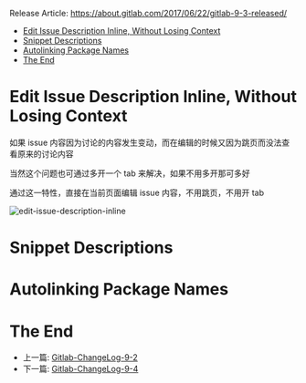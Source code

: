 Release Article: https://about.gitlab.com/2017/06/22/gitlab-9-3-released/

<!-- TOC -->

- [Edit Issue Description Inline, Without Losing Context](#edit-issue-description-inline-without-losing-context)
- [Snippet Descriptions](#snippet-descriptions)
- [Autolinking Package Names](#autolinking-package-names)
- [The End](#the-end)

<!-- /TOC -->

# Edit Issue Description Inline, Without Losing Context

如果 issue 内容因为讨论的内容发生变动，而在编辑的时候又因为跳页而没法查看原来的讨论内容

当然这个问题也可通过多开一个 tab 来解决，如果不用多开那可多好

通过这一特性，直接在当前页面编辑 issue 内容，不用跳页，不用开 tab

![edit-issue-description-inline](http://om4h4iqhe.bkt.clouddn.com/edit-issue-description-inline.gif)

# Snippet Descriptions
# Autolinking Package Names

# The End

 - 上一篇: [Gitlab-ChangeLog-9-2](https://github.com/yidinghan/blog/blob/master/Gitlab-ChangeLog-9-2.md)
 - 下一篇: [Gitlab-ChangeLog-9-4](https://github.com/yidinghan/blog/blob/master/Gitlab-ChangeLog-9-4.md)